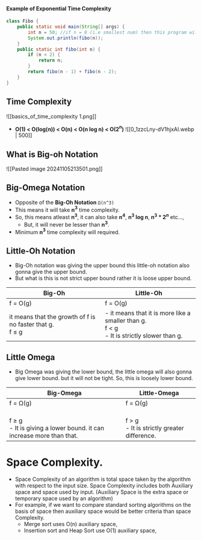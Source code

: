 #### **Example of Exponential Time Complexity** 
```java
class Fibo {
    public static void main(String[] args) {
        int n = 50; //if n = 8 (i.e smallest num) then this program will work, but 50 it will took too much of time.
        System.out.println(fibo(n));
    } 
    public static int fibo(int n) {
        if (n < 2) {
            return n;
        }
        return fibo(n - 1) + fibo(n - 2);
    }
}
```
## **Time Complexity**
![[basics_of_time_complexity 1.png]]
- **O(1) < O(log(n)) < O(n) < O(n log n) < O(2$^n$)**
![[0_1zzcLny-dV1hjxAI.webp | 500]]
## **What is Big-oh Notation**
![[Pasted image 20241105213501.png]]
## **Big-Omega Notation**
- Opposite of the **Big-Oh Notation** `Ω(n^3)`
- This means it  will take **n$^3$** time complexity.
- So, this means atleast **n$^3$**, it can also take **n$^4$**, **n$^3$ log n**, **n$^3$ * 2$^n$** etc..., 
	- But, it will never be lesser than **n$^3$**.
- Minimum **n$^3$** time complexity will required.
## **Little-Oh Notation**
- Big-Oh notation was giving the upper bound this little-oh notation also gonna give the upper bound.
- But what is this is not strict upper bound rather it is loose upper bound.

| Big-Oh                                                                | Little-Oh                                                                                              |
| --------------------------------------------------------------------- | ------------------------------------------------------------------------------------------------------ |
| f = O(g)                                                              | f = O(g)                                                                                               |
| it means that the growth of f is no faster that g.<br>          f ≤ g | - it means that it is more like a smaller than g.<br>         f < g<br>- It is strictly slower than g. |
## **Little Omega**
- Big Omega was giving the lower bound, the little omega will also gonna give lower bound. but it will not be tight. So, this is loosely lower bound.

| Big-Omega                                                                             | Little-Omega                                               |
| ------------------------------------------------------------------------------------- | ---------------------------------------------------------- |
| f = Ω(g)                                                                              | f = Ω(g)                                                   |
| <br>          f  ≥ g<br>- It is giving a lower bound. it can increase more than that. | <br>         f > g<br>- It is strictly greater difference. |
# Space Complexity.
- Space Complexity of an algorithm is total space taken by the algorithm with respect to the input size. Space Complexity includes both Auxiliary space and space used by input. (Auxiliary Space is the extra space or temporary space used by an algorithm)
- For example, if we want to compare standard sorting algorithms on the basis of space then auxiliary space would be better criteria than space Complexity.
	- Merge sort uses O(n) auxiliary space, 
	- Insertion sort and Heap Sort use O(1) auxiliary space,